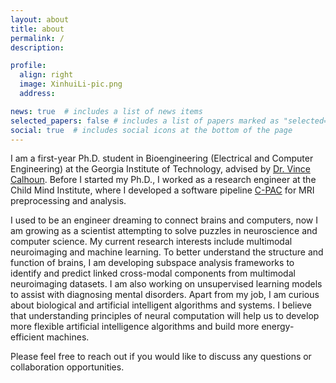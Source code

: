 ```yaml
---
layout: about
title: about
permalink: /
description:

profile:
  align: right
  image: XinhuiLi-pic.png
  address: 

news: true  # includes a list of news items
selected_papers: false # includes a list of papers marked as "selected={true}"
social: true  # includes social icons at the bottom of the page
---
```


I am a first-year Ph.D. student in Bioengineering (Electrical and Computer Engineering) at the Georgia Institute of Technology, advised by [Dr. Vince Calhoun](https://scholar.google.com/citations?user=WNOoGKIAAAAJ&hl=en). Before I started my Ph.D., I worked as a research engineer at the Child Mind Institute, where I developed a software pipeline [C-PAC](https://fcp-indi.github.io/) for MRI preprocessing and analysis.

I used to be an engineer dreaming to connect brains and computers, now I am growing as a scientist attempting to solve puzzles in neuroscience and computer science. My current research interests include multimodal neuroimaging and machine learning. To better understand the structure and function of brains, I am developing subspace analysis frameworks to identify and predict linked cross-modal components from multimodal neuroimaging datasets. I am also working on unsupervised learning models to assist with diagnosing mental disorders. Apart from my job, I am curious about biological and artificial intelligent algorithms and systems. I believe that understanding principles of neural computation will help us to develop more flexible artificial intelligence algorithms and build more energy-efficient machines.

Please feel free to reach out if you would like to discuss any questions or collaboration opportunities.
